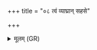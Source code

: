 +++
title = "०८ त्वं व्याघ्रान् सहसे"

+++
<details><summary>मूलम् (GR)</summary>

त्वं व्याघ्रान् सहसे  
त्वं सिंहाꣳ उभयादतः ।  
मक्षाश् चित् कृण्वाना मधु  
त्वं सहस ओषधे ॥
</details>